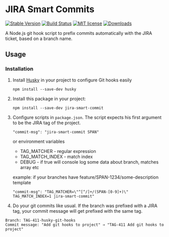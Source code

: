 # JIRA Smart Commits
[![Stable Version](https://img.shields.io/npm/v/jira-smart-commit.svg)](https://www.npmjs.com/package/jira-smart-commit)
[![Build Status](https://travis-ci.org/jessedobbelaere/jira-smart-commit.svg?branch=master)](https://travis-ci.org/jessedobbelaere/jira-smart-commit)
[![MIT license](http://img.shields.io/badge/license-MIT-brightgreen.svg)](http://opensource.org/licenses/MIT)
[![Downloads](https://img.shields.io/npm/dt/jira-smart-commit.svg)](https://www.npmjs.com/package/jira-smart-commit)

A Node.js git hook script to prefix commits automatically with the JIRA ticket, based on a branch name.

## Usage

### Installation
1. Install [Husky](https://www.npmjs.com/package/husky) in your project to configure Git hooks easily
    ```
    npm install --save-dev husky
    ```
2. Install this package in your project:
    ```
    npm install --save-dev jira-smart-commit
    ```
3. Configure scripts in `package.json`. The script expects his first argument to be the JIRA tag of the project.
    ```
    "commit-msg": "jira-smart-commit SPAN"
    ```
    or environment variables 
      
      - TAG_MATCHER - regular expression
      - TAG_MATCH_INDEX - match index
      - DEBUG - if true will console log some data about branch, matches array etc
      
    example: if your branches have feature/SPAN-1234/some-description template
    ```
    "commit-msg": "TAG_MATCHER=\"^[^/]+/(SPAN-[0-9]+)\" TAG_MATCH_INDEX=1 jira-smart-commit"
    ```
    
    
4. Do your git commits like usual. If the branch was prefixed with a JIRA tag, your commit message will get prefixed with
the same tag.

```
Branch: TAG-411-husky-git-hooks
Commit message: "Add git hooks to project" → "TAG-411 Add git hooks to project"
```
